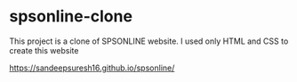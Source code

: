 # spsonline-clone

This project is a clone of SPSONLINE website. I used only HTML and CSS to create this website


https://sandeepsuresh16.github.io/spsonline/

